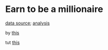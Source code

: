 # Earn to be a millionaire

[data source](https://www.epi.org/data/#?subject=wagegroup); [analysis](https://www.epi.org/publication/swa-wages-2019/)

by [this](https://d3js.live/#/D3_Show_Reel)

tut [this](https://www.d3-graph-gallery.com/line)
